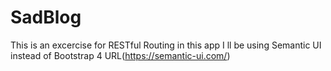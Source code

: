 # SadBlog
This is an excercise for RESTful Routing
in this app  I ll be using Semantic UI instead of Bootstrap 4
 URL(https://semantic-ui.com/)
